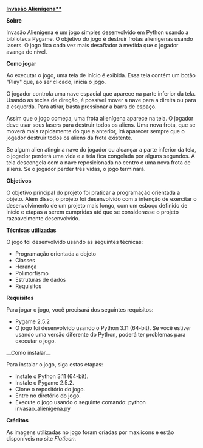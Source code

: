 <b><u>Invasão Alienígena**</u></b>

__Sobre__

Invasão Alienígena é um jogo simples desenvolvido em Python usando a biblioteca Pygame. O objetivo do jogo é destruir frotas alienígenas usando lasers. O jogo fica cada vez mais desafiador à medida que o jogador avança de nível.

__Como jogar__

Ao executar o jogo, uma tela de início é exibida. Essa tela contém um botão "Play" que, ao ser clicado, inicia o jogo. 

O jogador controla uma nave espacial que aparece na parte inferior da tela. Usando as teclas de direção,
é possível mover a nave para a direita ou para a esquerda. Para atirar, basta pressionar a barra de espaço.

Assim que o jogo começa, uma frota alienígena aparece na tela. O jogador deve usar seus lasers para destruir todos os aliens. Uma nova frota, que se moverá mais rapidamente do que a anterior, irá aparecer sempre que o jogador destruir todos os aliens da frota existente.

Se algum alien atingir a nave do jogador ou alcançar a parte inferior da tela, o jogador perderá uma vida e a tela fica congelada por alguns segundos. A tela descongela com a nave reposicionada no centro e uma nova frota
de aliens. Se o jogador perder três vidas, o jogo terminará.

__Objetivos__

O objetivo principal do projeto foi praticar a programação orientada a objeto. Além disso, o projeto foi desenvolvido com a intenção de exercitar o desenvolvimento de um projeto mais longo, com um esboço definido de início e etapas a serem cumpridas até que se considerasse o projeto razoavelmente desenvolvido.

__Técnicas utilizadas__

O jogo foi desenvolvido usando as seguintes técnicas:

<ul>
<li>Programação orientada a objeto</li>
<li>Classes</li>
<li>Herança</li>
<li>Polimorfismo</li>
<li>Estruturas de dados</li>
<li>Requisitos</li>
</ul>

__Requisitos__ 

Para jogar o jogo, você precisará dos seguintes requisitos:
<ul>
<li>Pygame 2.5.2</li>
<li>O jogo foi desenvolvido usando o Python 3.11 (64-bit). Se você estiver usando uma versão diferente do Python, poderá ter problemas para executar o jogo.</li>
</ul>
__Como instalar__

Para instalar o jogo, siga estas etapas:
<ul>
<li>Instale o Python 3.11 (64-bit).</li>
<li>Instale o Pygame 2.5.2.</li>
<li>Clone o repositório do jogo.</li>
<li>Entre no diretório do jogo.</li>
<li>Execute o jogo usando o seguinte comando: python invasao_alienigena.py</li>
</ul>

__Créditos__

As imagens utilizadas no jogo foram criadas por max.icons e estão disponíveis no site *Flaticon*.
